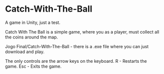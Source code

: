 # Catch-With-The-Ball
A game in Unity, just a test.

Catch With The Ball is a simple game, where you as a player, must collect all the coins around the map.

Jogo Final/Catch-With-The-Ball - there is a .exe file where you can just download and play.

The only controls are the arrow keys on the keyboard.
R - Restarts the game.
Esc - Exits the game.
